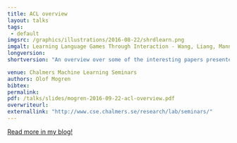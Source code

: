 ```yaml
---
title: ACL overview
layout: talks
tags:
 - default
imgsrc: /graphics/illustrations/2016-08-22/shrdlearn.png
imgalt: Learning Language Games Through Interaction - Wang, Liang, Manning. ACL 2016.
longversion:
shortversion: "An overview over some of the interesting papers presented at ACL this year."

venue: Chalmers Machine Learning Seminars
authors: Olof Mogren
bibtex: 
permalink:
pdf: /talks/slides/mogren-2016-09-22-acl-overview.pdf
overwriteurl: 
externallink: "http://www.cse.chalmers.se/research/lab/seminars/"
---
```


<a href="/blog/2016/08/22/acl2016.html">Read more in my blog!</a>

